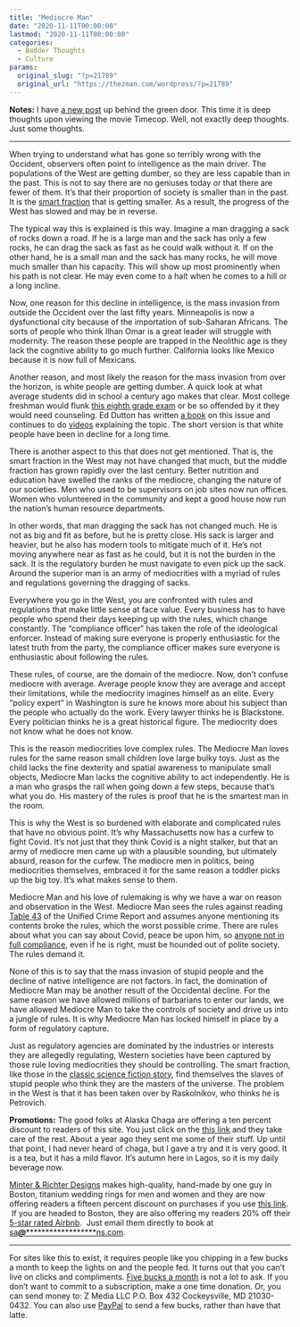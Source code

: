 ```yaml
---
title: "Mediocre Man"
date: "2020-11-11T00:00:00"
lastmod: "2020-11-11T00:00:00"
categories:
  - Badder Thoughts
  - Culture
params:
  original_slug: "?p=21789"
  original_url: "https://thezman.com/wordpress/?p=21789"
---
```


**Notes:** I have <a href="https://www.subscribestar.com/posts/217628"
rel="noopener noreferrer" target="_blank">a new post</a> up behind the
green door. This time it is deep thoughts upon viewing the movie
Timecop. Well, not exactly deep thoughts. Just some thoughts.

------------------------------------------------------------------------

When trying to understand what has gone so terribly wrong with the
Occident, observers often point to intelligence as the main driver. The
populations of the West are getting dumber, so they are less capable
than in the past. This is not to say there are no geniuses today or that
there are fewer of them. It’s that their proportion of society is
smaller than in the past. It is the
<a href="http://www.lagriffedulion.f2s.com/sft.htm"
rel="noopener noreferrer" target="_blank">smart fraction</a> that is
getting smaller. As a result, the progress of the West has slowed and
may be in reverse.

The typical way this is explained is this way. Imagine a man dragging a
sack of rocks down a road. If he is a large man and the sack has only a
few rocks, he can drag the sack as fast as he could walk without it. If
on the other hand, he is a small man and the sack has many rocks, he
will move much smaller than his capacity. This will show up most
prominently when his path is not clear. He may even come to a halt when
he comes to a hill or a long incline.

Now, one reason for this decline in intelligence, is the mass invasion
from outside the Occident over the last fifty years. Minneapolis is now
a dysfunctional city because of the importation of sub-Saharan Africans.
The sorts of people who think Ilhan Omar is a great leader will struggle
with modernity. The reason these people are trapped in the Neolithic age
is they lack the cognitive ability to go much further. California looks
like Mexico because it is now full of Mexicans.

Another reason, and most likely the reason for the mass invasion from
over the horizon, is white people are getting dumber. A quick look at
what average students did in school a century ago makes that clear. Most
college freshman would flunk
<a href="https://bullittcountyhistory.org/bchistory/schoolexam1912.html"
rel="noopener noreferrer" target="_blank">this eighth grade exam</a> or
be so offended by it they would need counseling. Ed Dutton has written
<a
href="https://www.amazon.com/At-Our-Wits-End-Intelligent/dp/184540985X"
rel="noopener noreferrer" target="_blank">a book</a> on this issue and
continues to do
<a href="https://youtu.be/kokKSIq5Z0g" rel="noopener noreferrer"
target="_blank">videos</a> explaining the topic. The short version is
that white people have been in decline for a long time.

There is another aspect to this that does not get mentioned. That is,
the smart fraction in the West may not have changed that much, but the
middle fraction has grown rapidly over the last century. Better
nutrition and education have swelled the ranks of the mediocre, changing
the nature of our societies. Men who used to be supervisors on job sites
now run offices. Women who volunteered in the community and kept a good
house now run the nation’s human resource departments.

In other words, that man dragging the sack has not changed much. He is
not as big and fit as before, but he is pretty close. His sack is larger
and heavier, but he also has modern tools to mitigate much of it. He’s
not moving anywhere near as fast as he could, but it is not the burden
in the sack. It is the regulatory burden he must navigate to even pick
up the sack. Around the superior man is an army of mediocrities with a
myriad of rules and regulations governing the dragging of sacks.

Everywhere you go in the West, you are confronted with rules and
regulations that make little sense at face value. Every business has to
have people who spend their days keeping up with the rules, which change
constantly. The “compliance officer” has taken the role of the
ideological enforcer. Instead of making sure everyone is properly
enthusiastic for the latest truth from the party, the compliance officer
makes sure everyone is enthusiastic about following the rules.

These rules, of course, are the domain of the mediocre. Now, don’t
confuse mediocre with average. Average people know they are average and
accept their limitations, while the mediocrity imagines himself as an
elite. Every “policy expert” in Washington is sure he knows more about
his subject than the people who actually do the work. Every lawyer
thinks he is Blackstone. Every politician thinks he is a great
historical figure. The mediocrity does not know what he does not know.

This is the reason mediocrities love complex rules. The Mediocre Man
loves rules for the same reason small children love large bulky toys.
Just as the child lacks the fine dexterity and spatial awareness to
manipulate small objects, Mediocre Man lacks the cognitive ability to
act independently. He is a man who grasps the rail when going down a few
steps, because that’s what you do. His mastery of the rules is proof
that he is the smartest man in the room.

This is why the West is so burdened with elaborate and complicated rules
that have no obvious point. It’s why Massachusetts now has a curfew to
fight Covid. It’s not just that they think Covid is a night stalker, but
that an army of mediocre men came up with a plausible sounding, but
ultimately absurd, reason for the curfew. The mediocre men in politics,
being mediocrities themselves, embraced it for the same reason a toddler
picks up the big toy. It’s what makes sense to them.

Mediocre Man and his love of rulemaking is why we have a war on reason
and observation in the West. Mediocre Man sees the rules against reading
<a
href="https://ucr.fbi.gov/crime-in-the-u.s/2018/crime-in-the-u.s.-2018/tables/table-43"
rel="noopener noreferrer" target="_blank">Table 43</a> of the Unified
Crime Report and assumes anyone mentioning its contents broke the rules,
which the worst possible crime. There are rules about what you can say
about Covid, peace be upon him, so
<a href="https://twitter.com/MLevitt_NP2013/status/1317781548901363712"
rel="noopener noreferrer" target="_blank">anyone not in full
compliance</a>, even if he is right, must be hounded out of polite
society. The rules demand it.

None of this is to say that the mass invasion of stupid people and the
decline of native intelligence are not factors. In fact, the domination
of Mediocre Man may be another result of the Occidental decline. For the
same reason we have allowed millions of barbarians to enter our lands,
we have allowed Mediocre Man to take the controls of society and drive
us into a jungle of rules. It is why Mediocre Man has locked himself in
place by a form of regulatory capture.

Just as regulatory agencies are dominated by the industries or interests
they are allegedly regulating, Western societies have been captured by
those rule loving mediocrities they should be controlling. The smart
fraction, like those in the
<a href="https://www.gutenberg.org/files/51233/51233-h/51233-h.htm"
rel="noopener noreferrer" target="_blank">classic science fiction
story</a>, find themselves the slaves of stupid people who think they
are the masters of the universe. The problem in the West is that it has
been taken over by Raskolnikov, who thinks he is Petrovich.

**Promotions:** The good folks at Alaska Chaga are offering a ten
percent discount to readers of this site. You just click on the
<a href="https://alaskachaga.us/discount/ZMAN" rel="noopener noreferrer"
target="_blank">this link</a> and they take care of the rest. About a
year ago they sent me some of their stuff. Up until that point, I had
never heard of chaga, but I gave a try and it is very good. It is a tea,
but it has a mild flavor. It’s autumn here in Lagos, so it is my daily
beverage now.

<a href="https://www.minterandrichterdesigns.com/"
rel="noreferrer nofollow noopener" target="_blank">Minter &amp; Richter
Designs</a> makes high-quality, hand-made by one guy in Boston, titanium
wedding rings for men and women and they are now offering readers a
fifteen percent discount on purchases if you use
<a href="https://www.minterandrichterdesigns.com/discount/ZMAN"
rel="noreferrer nofollow noopener" target="_blank">this link</a>. 
 <span class="highlight"><span class="colour"><span class="font"><span class="size">If
you are headed to Boston, they are also offering my readers 20% off
their <a
href="https://www.airbnb.com/users/7988017/listings?user_id=7988017&amp;s=3"
rel="noopener noreferrer" target="_blank">5-star rated Airbnb</a>.  Just
email them directly to book at
<a href="mailto:sa***@*********************ns.com"
data-original-string="YQyajTRWJsIBlG3aypM9HQ==cb7yXcrzcoyWmzScORi0iF5o/pzx5NLw+tlvqIoYXH2vnd7YoFYkSuHKORgfQDekPF7"><span
class="apbct-email-encoder"
data-original-string="N7NGNYPYrolJIx8kOuDfbA==cb7Q1ujEkxvX5iAYw34Sbly/QZi+YDTIMY8RUTr/9bQUwAii3Lbf+87moPmVN/bE6Io"
title="This contact has been encoded by Anti-Spam by CleanTalk. Click to decode. To finish the decoding make sure that JavaScript is enabled in your browser.">sa<span
class="apbct-blur">***</span>@<span
class="apbct-blur">*********************</span>ns.com</span></a>.</span></span></span></span>

------------------------------------------------------------------------

For sites like this to exist, it requires people like you chipping in a
few bucks a month to keep the lights on and the people fed. It turns out
that you can’t live on clicks and compliments.
<a href="https://www.subscribestar.com/the-z-blog"
rel="noopener noreferrer" target="_blank">Five bucks a month</a> is not
a lot to ask. If you don’t want to commit to a subscription, make a one
time donation. Or, you can send money to: Z Media LLC P.O. Box 432
Cockeysville, MD 21030-0432. You can also use <a
href="https://www.paypal.com/cgi-bin/webscr?cmd=_s-xclick&amp;hosted_button_id=UDAS2Q8JYA6CN&amp;source=url"
rel="noopener noreferrer" target="_blank">PayPal</a> to send a few
bucks, rather than have that latte.
